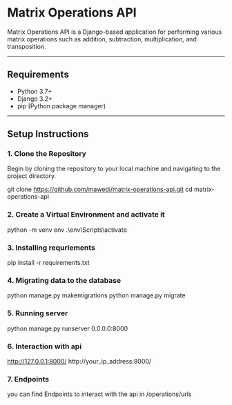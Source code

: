 # Matrix Operations API

Matrix Operations API is a Django-based application for performing various matrix operations such as addition, subtraction, multiplication, and transposition.

---

## Requirements

- Python 3.7+
- Django 3.2+
- pip (Python package manager)

---

## Setup Instructions

### 1. Clone the Repository

Begin by cloning the repository to your local machine and navigating to the project directory.

git clone https://github.com/mawedi/matrix-operations-api.git
cd matrix-operations-api

### 2. Create a Virtual Environment and activate it

python -m venv env
.\env\Scripts\activate

### 3. Installing requriements

pip install -r requirements.txt

### 4. Migrating data to the database

python manage.py makemigrations
python manage.py migrate

### 5. Running server

python manage.py runserver 0.0.0.0:8000

### 6. Interaction with api

http://127.0.0.1:8000/
http://your_ip_address:8000/

### 7. Endpoints

you can find Endpoints to interact with the api in /operations/urls
